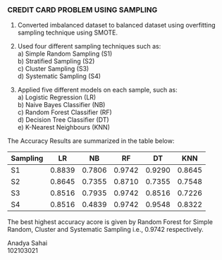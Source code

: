 ### CREDIT CARD PROBLEM USING SAMPLING

1. Converted imbalanced dataset to balanced dataset using overfitting sampling technique using SMOTE. <br>
2. Used four different sampling techniques such as: <br>
   a) Simple Random Sampling (S1) <br>
   b) Stratified Sampling (S2) <br>
   c) Cluster Sampling (S3) <br>
   d) Systematic Sampling (S4) <br>

3. Applied five different models on each sample, such as: <br>
   a) Logistic Regression (LR) <br>
   b) Naive Bayes Classifier (NB) <br>
   c) Random Forest Classifier (RF) <br>
   d) Decision Tree Classifier (DT) <br>
   e) K-Nearest Neighbours (KNN) <br>

The Accuracy Results are summarized in the table below:


|   Sampling   |   LR    |   NB    |   RF   |   DT    |   KNN    |
|--------------|---------|---------|--------|---------|----------|
|   S1         |  0.8839 | 0.7806  | 0.9742 | 0.9290  |  0.8645  |
|   S2         |  0.8645 | 0.7355  | 0.8710 | 0.7355  |  0.7548  | 
|   S3         |  0.8516 | 0.7935  | 0.9742 | 0.8516  |  0.7226  |
|   S4         |  0.8516 | 0.4839  | 0.9742 | 0.9548  |  0.8322  |

The best highest accuracy acore is given by Random Forest for Simple Random, Cluster and Systematic Sampling i.e., 0.9742 respectively.

Anadya Sahai<br>102103021
